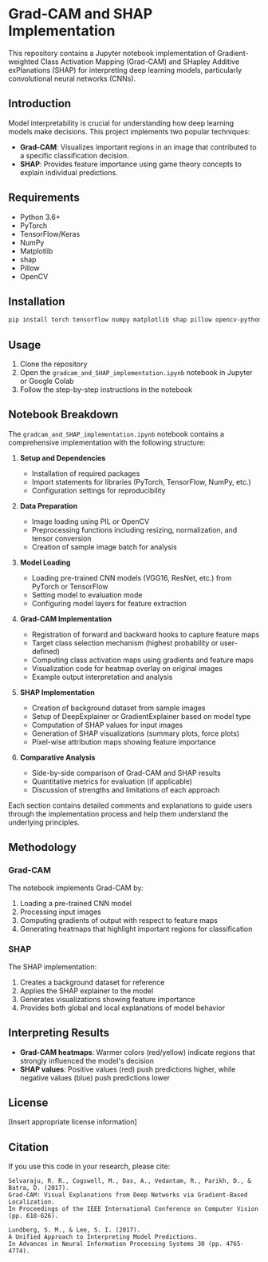 # Grad-CAM and SHAP Implementation

This repository contains a Jupyter notebook implementation of Gradient-weighted Class Activation Mapping (Grad-CAM) and SHapley Additive exPlanations (SHAP) for interpreting deep learning models, particularly convolutional neural networks (CNNs).

## Introduction

Model interpretability is crucial for understanding how deep learning models make decisions. This project implements two popular techniques:

- **Grad-CAM**: Visualizes important regions in an image that contributed to a specific classification decision.
- **SHAP**: Provides feature importance using game theory concepts to explain individual predictions.

## Requirements

- Python 3.6+
- PyTorch
- TensorFlow/Keras
- NumPy
- Matplotlib
- shap
- Pillow
- OpenCV

## Installation

```bash
pip install torch tensorflow numpy matplotlib shap pillow opencv-python
```

## Usage

1. Clone the repository
2. Open the `gradcam_and_SHAP_implementation.ipynb` notebook in Jupyter or Google Colab
3. Follow the step-by-step instructions in the notebook

## Notebook Breakdown

The `gradcam_and_SHAP_implementation.ipynb` notebook contains a comprehensive implementation with the following structure:

1. **Setup and Dependencies**
   - Installation of required packages
   - Import statements for libraries (PyTorch, TensorFlow, NumPy, etc.)
   - Configuration settings for reproducibility

2. **Data Preparation**
   - Image loading using PIL or OpenCV
   - Preprocessing functions including resizing, normalization, and tensor conversion
   - Creation of sample image batch for analysis

3. **Model Loading**
   - Loading pre-trained CNN models (VGG16, ResNet, etc.) from PyTorch or TensorFlow
   - Setting model to evaluation mode
   - Configuring model layers for feature extraction

4. **Grad-CAM Implementation**
   - Registration of forward and backward hooks to capture feature maps
   - Target class selection mechanism (highest probability or user-defined)
   - Computing class activation maps using gradients and feature maps
   - Visualization code for heatmap overlay on original images
   - Example output interpretation and analysis

5. **SHAP Implementation**
   - Creation of background dataset from sample images
   - Setup of DeepExplainer or GradientExplainer based on model type
   - Computation of SHAP values for input images
   - Generation of SHAP visualizations (summary plots, force plots)
   - Pixel-wise attribution maps showing feature importance

6. **Comparative Analysis**
   - Side-by-side comparison of Grad-CAM and SHAP results
   - Quantitative metrics for evaluation (if applicable)
   - Discussion of strengths and limitations of each approach

Each section contains detailed comments and explanations to guide users through the implementation process and help them understand the underlying principles.

## Methodology

### Grad-CAM

The notebook implements Grad-CAM by:
1. Loading a pre-trained CNN model
2. Processing input images
3. Computing gradients of output with respect to feature maps
4. Generating heatmaps that highlight important regions for classification

### SHAP

The SHAP implementation:
1. Creates a background dataset for reference
2. Applies the SHAP explainer to the model
3. Generates visualizations showing feature importance
4. Provides both global and local explanations of model behavior

## Interpreting Results

- **Grad-CAM heatmaps**: Warmer colors (red/yellow) indicate regions that strongly influenced the model's decision
- **SHAP values**: Positive values (red) push predictions higher, while negative values (blue) push predictions lower

## License

[Insert appropriate license information]

## Citation

If you use this code in your research, please cite:

```
Selvaraju, R. R., Cogswell, M., Das, A., Vedantam, R., Parikh, D., & Batra, D. (2017). 
Grad-CAM: Visual Explanations from Deep Networks via Gradient-Based Localization. 
In Proceedings of the IEEE International Conference on Computer Vision (pp. 618-626).

Lundberg, S. M., & Lee, S. I. (2017). 
A Unified Approach to Interpreting Model Predictions. 
In Advances in Neural Information Processing Systems 30 (pp. 4765-4774).
```